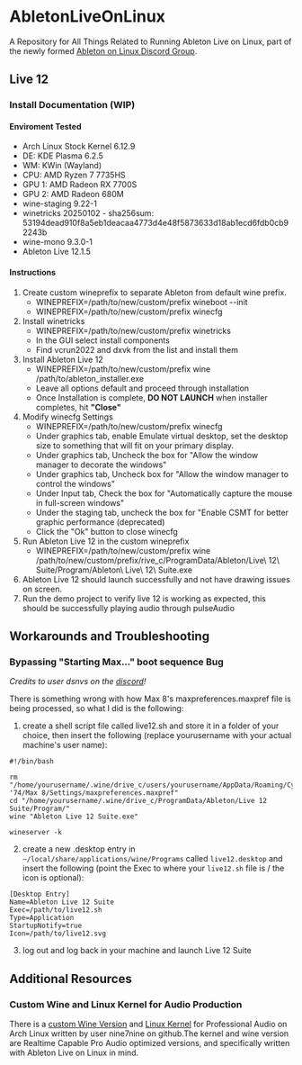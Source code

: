 # AbletonLiveOnLinux
A Repository for All Things Related to Running Ableton Live on Linux, part of the newly formed [Ableton on Linux Discord Group](discord.gg/yM2Jjh8xYA).

## Live 12
### Install Documentation (WIP)
#### Enviroment Tested
* Arch Linux Stock Kernel 6.12.9
* DE: KDE Plasma 6.2.5
* WM: KWin (Wayland)
* CPU: AMD Ryzen 7 7735HS
* GPU 1: AMD Radeon RX 7700S
* GPU 2: AMD Radeon 680M
* wine-staging 9.22-1
* winetricks 20250102 - sha256sum: 53194dead910f8a5eb1deacaa4773d4e48f5873633d18ab1ecd6fdb0cb92243b
* wine-mono 9.3.0-1
* Ableton Live 12.1.5

#### Instructions
1. Create custom wineprefix to separate Ableton from default wine prefix. 
    * WINEPREFIX=/path/to/new/custom/prefix wineboot --init
    * WINEPREFIX=/path/to/new/custom/prefix winecfg
2. Install winetricks
    * WINEPREFIX=/path/to/new/custom/prefix winetricks
    * In the GUI select install components
    * Find vcrun2022 and dxvk from the list and install them
3. Install Ableton Live 12
    * WINEPREFIX=/path/to/new/custom/prefix wine /path/to/ableton_installer.exe
    * Leave all options default and proceed through installation
    * Once Installation is complete, **DO NOT LAUNCH** when installer completes, hit **"Close"**
4. Modify winecfg Settings
    * WINEPREFIX=/path/to/new/custom/prefix winecfg
    * Under graphics tab, enable Emulate virtual desktop, set the desktop size to something that will fit on your primary display.
    * Under graphics tab, Uncheck the box for "Allow the window manager to decorate the windows"
    * Under graphics tab, Uncheck box for "Allow the window manager to control the windows"
    * Under Input tab, Check the box for "Automatically capture the mouse in full-screen windows"
    * Under the staging tab, uncheck the box for "Enable CSMT for better graphic performance (deprecated)
    * Click the "Ok" button to close winecfg
5. Run Ableton Live 12 in the custom wineprefix
    * WINEPREFIX=/path/to/new/custom/prefix wine /path/to/new/custom/prefix/rive_c/ProgramData/Ableton/Live\ 12\ Suite/Program/Ableton\ Live\ 12\ Suite.exe
6. Ableton Live 12 should launch successfully and not have drawing issues on screen.
7. Run the demo project to verify live 12 is working as expected, this should be successfully playing audio through pulseAudio

## Workarounds and Troubleshooting
### Bypassing "Starting Max..." boot sequence Bug

*Credits to user dsnvs on the [discord](discord.gg/yM2Jjh8xYA)!*

There is something wrong with how Max 8's maxpreferences.maxpref file is being processed, so what I did is the following:

1. create a shell script file called live12.sh and store it in a folder of your choice, then insert the following (replace yourusername with your actual machine's user name):
```
#!/bin/bash

rm "/home/yourusername/.wine/drive_c/users/yourusername/AppData/Roaming/Cycling '74/Max 8/Settings/maxpreferences.maxpref"
cd "/home/yourusername/.wine/drive_c/ProgramData/Ableton/Live 12 Suite/Program/"
wine "Ableton Live 12 Suite.exe"

wineserver -k
```

2. create a new .desktop entry in `~/local/share/applications/wine/Programs` called `live12.desktop` and insert the following (point the Exec to where your `live12.sh` file is / the icon is optional):
```
[Desktop Entry]
Name=Ableton Live 12 Suite
Exec=/path/to/live12.sh
Type=Application
StartupNotify=true
Icon=/path/to/live12.svg
```

3. log out and log back in your machine and launch Live 12 Suite

## Additional Resources
### Custom Wine and Linux Kernel for Audio Production
There is a [custom Wine Version](https://github.com/nine7nine/Wine-NSPA) and [Linux Kernel](https://github.com/nine7nine/Linux-NSPA-pkgbuild) for Professional Audio on Arch Linux written by user nine7nine on github.The kernel and wine version are Realtime Capable Pro Audio optimized versions, and specifically written with Ableton Live on Linux in mind.